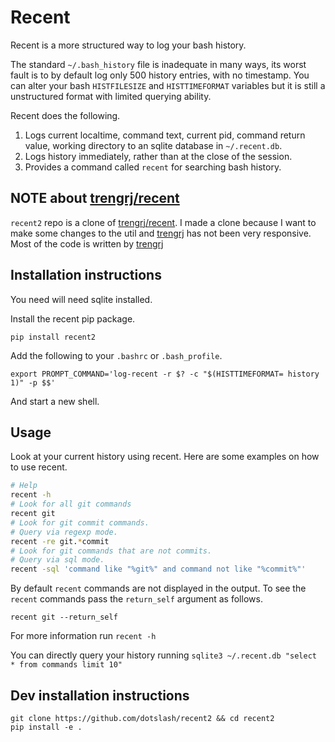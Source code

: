 # Recent

Recent is a more structured way to log your bash history.

The standard `~/.bash_history` file is inadequate in many ways, its
worst fault is to by default log only 500 history entries, with no timestamp.
You can alter your bash `HISTFILESIZE` and `HISTTIMEFORMAT` variables but it
is still a unstructured format with limited querying ability.

Recent does the following.

1. Logs current localtime, command text, current pid, command return value,
   working directory to an sqlite database in `~/.recent.db`.
2. Logs history immediately, rather than at the close of the session.
3. Provides a command called `recent` for searching bash history.

## NOTE about [trengrj/recent](https://github.com/trengrj/recent)
`recent2` repo is a clone of [trengrj/recent](https://github.com/trengrj/recent). 
I made a clone because I want to make some changes to the util and 
[trengrj](https://github.com/trengrj) has not been very responsive. Most of the
code is written by [trengrj](https://github.com/trengrj)

## Installation instructions

You need will need sqlite installed.

Install the recent pip package.

`pip install recent2`

Add the following to your `.bashrc` or `.bash_profile`.

`export PROMPT_COMMAND='log-recent -r $? -c "$(HISTTIMEFORMAT= history 1)" -p $$'`

And start a new shell.

## Usage

Look at your current history using recent. Here are some examples on how to use recent.

```sh
# Help
recent -h
# Look for all git commands
recent git
# Look for git commit commands.
# Query via regexp mode.
recent -re git.*commit
# Look for git commands that are not commits.
# Query via sql mode.
recent -sql 'command like "%git%" and command not like "%commit%"'
```

By default `recent` commands are not displayed in the output. To see the `recent` commands pass
the `return_self` argument as follows.

`recent git --return_self`

For more information run `recent -h`

You can directly query your history running `sqlite3 ~/.recent.db "select * from commands limit 10"`

## Dev installation instructions
```
git clone https://github.com/dotslash/recent2 && cd recent2
pip install -e .
```

